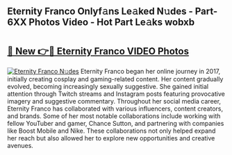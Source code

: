 ## Eternity Franco Onlyf𝚊ns Le𝚊ked N𝚞des - Part-6XX Photos Video - Hot Part Le𝚊ks wobxb

# <h2><a href="http://ac21161.deff.icu/?id=Eternity+Franco">🔗 New 👉🔴 Eternity Franco VIDEO Photos</a></h2>

[![Eternity Franco N𝚞des](https://i.imgur.com/rIISA9y.gif)](http://ac21161.deff.icu/?id=Eternity+Franco)
Eternity Franco began her online journey in 2017, initially creating cosplay and gaming-related content. Her content gradually evolved, becoming increasingly sexually suggestive. She gained initial attention through Twitch streams and Instagram posts featuring provocative imagery and suggestive commentary. Throughout her social media career, Eternity Franco has collaborated with various influencers, content creators, and brands. Some of her most notable collaborations include working with fellow YouTuber and gamer, Chance Sutton, and partnering with companies like Boost Mobile and Nike. These collaborations not only helped expand her reach but also allowed her to explore new opportunities and creative avenues.

